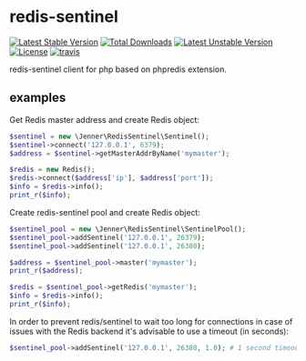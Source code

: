 # redis-sentinel
[![Latest Stable Version](https://poser.pugx.org/jenner/redis_sentinel/v/stable)](https://packagist.org/packages/jenner/simple_fork) 
[![Total Downloads](https://poser.pugx.org/jenner/redis_sentinel/downloads)](https://packagist.org/packages/jenner/simple_fork) 
[![Latest Unstable Version](https://poser.pugx.org/jenner/redis_sentinel/v/unstable)](https://packagist.org/packages/jenner/simple_fork) 
[![License](https://poser.pugx.org/jenner/redis_sentinel/license)](https://packagist.org/packages/jenner/simple_fork) 
[![travis](https://travis-ci.org/huyanping/redis-sentinel.svg)](https://travis-ci.org/huyanping/simple-fork-php)

redis-sentinel client for php based on phpredis extension.

## examples
Get Redis master address and create Redis object:
```php
$sentinel = new \Jenner\RedisSentinel\Sentinel();
$sentinel->connect('127.0.0.1', 6379);
$address = $sentinel->getMasterAddrByName('mymaster');

$redis = new Redis();
$redis->connect($address['ip'], $address['port']);
$info = $redis->info();
print_r($info);
```

Create redis-sentinel pool and create Redis object:
```php
$sentinel_pool = new \Jenner\RedisSentinel\SentinelPool();
$sentinel_pool->addSentinel('127.0.0.1', 26379);
$sentinel_pool->addSentinel('127.0.0.1', 26380);

$address = $sentinel_pool->master('mymaster');
print_r($address);

$redis = $sentinel_pool->getRedis('mymaster');
$info = $redis->info();
print_r($info);
```

In order to prevent redis/sentinel to wait too long for connections in case of 
issues with the Redis backend it's advisable to use a timeout (in seconds):

```php
$sentinel_pool->addSentinel('127.0.0.1', 26380, 1.0); # 1 second timeout
```